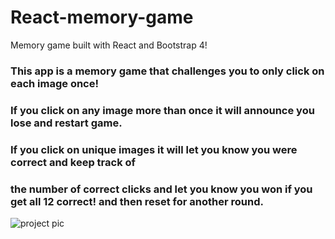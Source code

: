 # React-memory-game
Memory game built with React and Bootstrap 4!
### This app is a memory game that challenges you to only click on each image once!
### If you click on any image more than once it will announce you lose and restart game.
### If you click on unique images it will let you know you were correct and keep track of
### the number of correct clicks and let you know you won if you get all 12 correct! and then reset for another round.

![project pic]("https://i.imgur.com/TZreltD.png")

